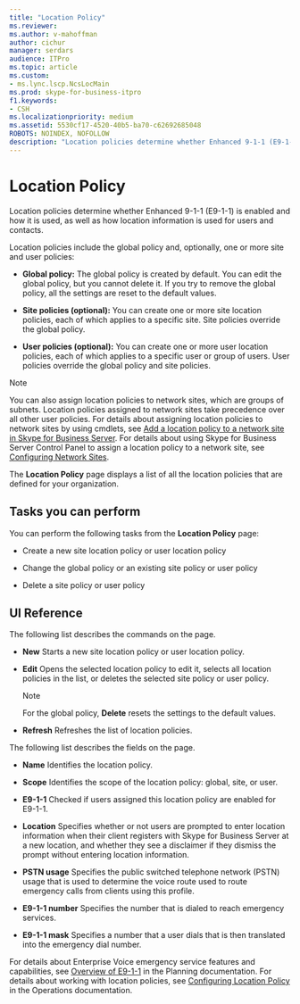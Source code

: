```yaml
---
title: "Location Policy"
ms.reviewer: 
ms.author: v-mahoffman
author: cichur
manager: serdars
audience: ITPro
ms.topic: article
ms.custom:
- ms.lync.lscp.NcsLocMain
ms.prod: skype-for-business-itpro
f1.keywords:
- CSH
ms.localizationpriority: medium
ms.assetid: 5530cf17-4520-40b5-ba70-c62692685048
ROBOTS: NOINDEX, NOFOLLOW
description: "Location policies determine whether Enhanced 9-1-1 (E9-1-1) is enabled and how it is used, as well as how location information is used for users and contacts."
---
```


# Location Policy

Location policies determine whether Enhanced 9-1-1 (E9-1-1) is enabled and how it is used, as well as how location information is used for users and contacts.

Location policies include the global policy and, optionally, one or more site and user policies:

- **Global policy:** The global policy is created by default. You can edit the global policy, but you cannot delete it. If you try to remove the global policy, all the settings are reset to the default values.

- **Site policies (optional):** You can create one or more site location policies, each of which applies to a specific site. Site policies override the global policy.

- **User policies (optional):** You can create one or more user location policies, each of which applies to a specific user or group of users. User policies override the global policy and site policies.

> [!NOTE]
> You can also assign location policies to network sites, which are groups of subnets. Location policies assigned to network sites take precedence over all other user policies. For details about assigning location policies to network sites by using cmdlets, see [Add a location policy to a network site in Skype for Business Server](../../../deploy/deploy-enterprise-voice/add-a-location-policy-to-a-network-site.md). For details about using Skype for Business Server Control Panel to assign a location policy to a network site, see [Configuring Network Sites](/previous-versions/office/lync-server-2013/lync-server-2013-creating-or-modifying-network-sites).

The **Location Policy** page displays a list of all the location policies that are defined for your organization.

## Tasks you can perform

You can perform the following tasks from the **Location Policy** page:

- Create a new site location policy or user location policy

- Change the global policy or an existing site policy or user policy

- Delete a site policy or user policy

## UI Reference

The following list describes the commands on the page.

- **New** Starts a new site location policy or user location policy.

- **Edit** Opens the selected location policy to edit it, selects all location policies in the list, or deletes the selected site policy or user policy.

    > [!NOTE]
    > For the global policy, **Delete** resets the settings to the default values.

- **Refresh** Refreshes the list of location policies.

The following list describes the fields on the page.

- **Name** Identifies the location policy.

- **Scope** Identifies the scope of the location policy: global, site, or user.

- **E9-1-1** Checked if users assigned this location policy are enabled for E9-1-1.

- **Location** Specifies whether or not users are prompted to enter location information when their client registers with Skype for Business Server at a new location, and whether they see a disclaimer if they dismiss the prompt without entering location information.

- **PSTN usage** Specifies the public switched telephone network (PSTN) usage that is used to determine the voice route used to route emergency calls from clients using this profile.

- **E9-1-1 number** Specifies the number that is dialed to reach emergency services.

- **E9-1-1 mask** Specifies a number that a user dials that is then translated into the emergency dial number.

For details about Enterprise Voice emergency service features and capabilities, see [Overview of E9-1-1](/previous-versions/office/lync-server-2013/lync-server-2013-overview-of-e9-1-1) in the Planning documentation. For details about working with location policies, see [Configuring Location Policy](/previous-versions/office/lync-server-2013/lync-server-2013-viewing-location-policy-information) in the Operations documentation.